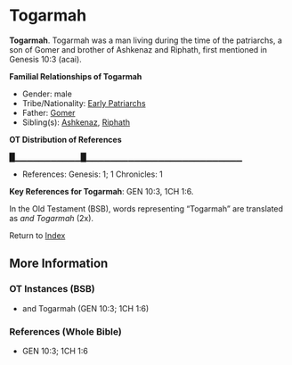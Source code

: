# Togarmah
**Togarmah**. 
Togarmah was a man living during the time of the patriarchs, a son of Gomer and brother of Ashkenaz and Riphath, first mentioned in Genesis 10:3 (acai). 




**Familial Relationships of Togarmah**


* Gender: male
* Tribe/Nationality: [Early Patriarchs](../../../groups/md/acai/Earlypatriarchs.md)
* Father: [Gomer](Gomer.md)
* Sibling(s): [Ashkenaz](Ashkenaz.md), [Riphath](Riphath.md)


**OT Distribution of References**

█▁▁▁▁▁▁▁▁▁▁▁█▁▁▁▁▁▁▁▁▁▁▁▁▁▁▁▁▁▁▁▁▁▁▁▁▁▁
* References: Genesis: 1; 1 Chronicles: 1



**Key References for Togarmah**: 
GEN 10:3, 1CH 1:6. 


In the Old Testament (BSB), words representing “Togarmah” are translated as 
*and Togarmah* (2x). 




Return to [Index](00-Index.md)

## More Information

### OT Instances (BSB)

* and Togarmah (GEN 10:3; 1CH 1:6)



### References (Whole Bible)

* GEN 10:3; 1CH 1:6



